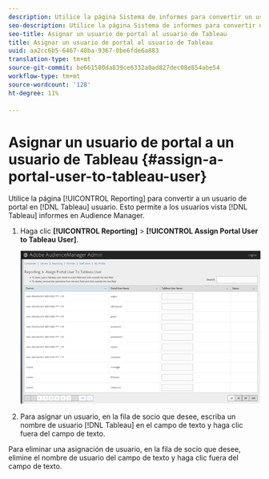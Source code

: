 ```yaml
---
description: Utilice la página Sistema de informes para convertir un usuario de portal en un usuario de Tableau. Esto permite a los usuarios vista los informes Tableau en Audience Manager.
seo-description: Utilice la página Sistema de informes para convertir un usuario de portal en un usuario de Tableau. Esto permite a los usuarios vista los informes Tableau en Audience Manager.
seo-title: Asignar un usuario de portal al usuario de Tableau
title: Asignar un usuario de portal al usuario de Tableau
uuid: aa2cc6b5-6467-48ba-9367-0be6fde6a883
translation-type: tm+mt
source-git-commit: be661580da839ce6332a0ad827dec08e854abe54
workflow-type: tm+mt
source-wordcount: '128'
ht-degree: 11%

---
```



# Asignar un usuario de portal a un usuario de Tableau {#assign-a-portal-user-to-tableau-user}

<!-- t_tabeau.xml -->

Utilice la página [!UICONTROL Reporting] para convertir a un usuario de portal en [!DNL Tableau] usuario. Esto permite a los usuarios vista [!DNL Tableau] informes en Audience Manager.

1. Haga clic **[!UICONTROL Reporting]** > **[!UICONTROL Assign Portal User to Tableau User]**.

   ![](assets/tableau.png)

1. Para asignar un usuario, en la fila de socio que desee, escriba un nombre de usuario [!DNL Tableau] en el campo de texto y haga clic fuera del campo de texto.

Para eliminar una asignación de usuario, en la fila de socio que desee, elimine el nombre de usuario del campo de texto y haga clic fuera del campo de texto.
